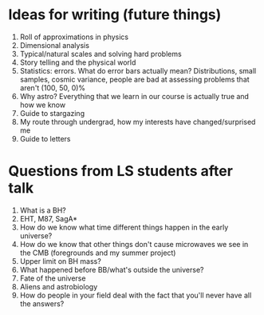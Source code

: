 # Ideas for writing (future things)
1. Roll of approximations in physics
2. Dimensional analysis
3. Typical/natural scales and solving hard problems
4. Story telling and the physical world
5. Statistics: errors. What do error bars actually mean? Distributions, small samples, cosmic variance, people are bad at assessing problems that aren't (100, 50, 0)%
6. Why astro? Everything that we learn in our course is actually true and how we know
7. Guide to stargazing
8. My route through undergrad, how my interests have changed/surprised me
9. Guide to letters

# Questions from LS students after talk
1. What is a BH?
2. EHT, M87, SagA*
3. How do we know what time different things happen in the early universe?
4. How do we know that other things don't cause microwaves we see in the CMB (foregrounds and my summer project)
5. Upper limit on BH mass?
6. What happened before BB/what's outside the universe?
7. Fate of the universe
8. Aliens and astrobiology
9. How do people in your field deal with the fact that you'll never have all the answers?